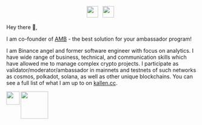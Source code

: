 <p align='center'>
<a href="https://kallen.cc"><img height="30" src="https://raw.githubusercontent.com/WaylonWalker/WaylonWalker/main/icon/dev.png"></a>&nbsp;&nbsp;
<a href="https://twitter.com/kallen_cc"><img height="30" src="https://github.com/WaylonWalker/WaylonWalker/blob/main/icon/twitter.png?raw=true"></a>&nbsp;&nbsp;
</p>

Hey there 👋,

I am co-founder of [AMB](https://amb.place/) - the best solution for your ambassador program! 

I am Binance angel and former software engineer with focus on analytics. I have wide range of business, technical, and communication skills which have allowed me to manage complex crypto projects. I participate as validator/moderator/ambassador in mainnets and testnets of such networks as cosmos, polkadot, solana, as well as other unique blockchains. You can see a full list of what I am up to on [kallen.cc](https://kallen.cc/#portfolio). 



 <div align="center">
  <div style="display: flex; align-items: flex-start;">
 <img align="top" src="https://komarev.com/ghpvc/?username=kallen-c&color=yellow" height='35'/>
<br />
<br />
   <img src="https://64.media.tumblr.com/34784257378ce2c51675599159735772/tumblr_nd3b8i2gL01sedjuto1_400.gifv" align="right" width="72"/>

  </div>
</div>

